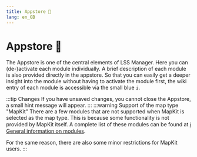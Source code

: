 ```yaml
---
title: Appstore 🛒
lang: en_GB
---
```


# Appstore :shopping_cart:

The Appstore is one of the central elements of LSS Manager. Here you can (de-)activate each module individually. A brief description of each module is also provided directly in the appstore.
So that you can easily get a deeper insight into the module without having to activate the module first, the wiki entry of each module is accessible via the small blue `i`.

:::tip Changes
If you have unsaved changes, you cannot close the Appstore, a small hint message will appear.
:::
:::warning Support of the map type "MapKit"
There are a few modules that are not supported when MapKit is selected as the map type. This is because some functionality is not provided by MapKit itself. A complete list of these modules can be found at [ℹ️ General information on modules][docs.apps].

For the same reason, there are also some minor restrictions for MapKit users.
:::

<!-- ==START_FOOTER== Do NOT edit anything below this line! Any edits will be removed as content is auto generated! -->
[lssm.status]: https://status.lss-manager.de/
[lssm.discord]: https://discord.gg/RcTNjpB
[lssm.userscript]: https://v4.lss-manager.de/lssm-v4.user.js
[lssm.donations]: https://donate.lss-manager.de/
[docs]: https://docs.lss-manager.de/
[docs.apps]: /en_GB/apps.md
[docs.appstore]: /en_GB/appstore.md
[docs.bugs]: /en_GB/bugs.md
[docs.error_report]: /en_GB/error_report.md
[docs.faq]: /en_GB/faq.md
[docs.metadata]: /en_GB/metadata.md
[docs.other]: /en_GB/other.md
[docs.settings]: /en_GB/settings.md
[docs.suggestions]: /en_GB/suggestions.md
[docs.support]: /en_GB/support.md
[games.self]: https://missionchief.co.uk
[tampermonkey]: https://tampermonkey.net/
[github]: https://github.com/LSS-Manager/LSSM-V.4
[github.issues]: https://github.com/LSS-Manager/LSSM-V.4/issues
[github.issues.open]: https://github.com/LSS-Manager/LSSM-V.4/issues?q=is%3Aissue+is%3Aopen+label%3Abug